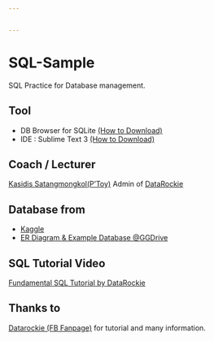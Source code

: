 ```yaml
---


---
```


<h1 id="sql-sample">SQL-Sample</h1>
<p>SQL Practice for Database management.</p>
<h2 id="tool">Tool</h2>
<ul>
<li>DB Browser for SQLite <a href="https://www.facebook.com/datarockie/posts/1935574833122751">(How to Download)</a></li>
<li>IDE : Sublime Text 3 <a href="https://www.facebook.com/datarockie/posts/1922259304454304">(How to Download)</a></li>
</ul>
<h2 id="coach--lecturer">Coach / Lecturer</h2>
<p><a href="https://github.com/toyeiei">Kasidis Satangmongkol(P’Toy)</a> Admin of <a href="https://www.facebook.com/datarockie/">DataRockie</a></p>
<h2 id="database-from">Database from</h2>
<ul>
<li><a href="https://www.kaggle.com/datasets">Kaggle</a></li>
<li><a href="https://goo.gl/cDkEFK">ER Diagram &amp; Example Database @GGDrive</a></li>
</ul>
<h2 id="sql-tutorial-video">SQL Tutorial Video</h2>
<p><a href="https://www.facebook.com/datarockie/videos/1939523796061188/">Fundamental SQL Tutorial by DataRockie</a></p>
<h2 id="thanks-to">Thanks to</h2>
<p><a href="https://www.facebook.com/datarockie/">Datarockie (FB Fanpage)</a> for tutorial and many information.</p>

